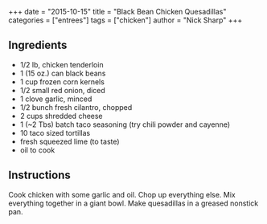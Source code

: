 +++
date = "2015-10-15"
title = "Black Bean Chicken Quesadillas"
categories = ["entrees"]
tags = ["chicken"]
author = "Nick Sharp"
+++

## Ingredients

- 1/2 lb, chicken tenderloin
- 1 (15 oz.) can black beans
- 1 cup frozen corn kernels
- 1/2 small red onion, diced
- 1 clove garlic, minced
- 1/2 bunch fresh cilantro, chopped
- 2 cups shredded cheese
- 1 (~2 Tbs) batch taco seasoning (try chili powder and cayenne)
- 10 taco sized tortillas
- fresh squeezed lime (to taste)
- oil to cook

## Instructions

Cook chicken with some garlic and oil. Chop up everything else.
Mix everything together in a giant bowl. Make quesadillas in a greased nonstick pan.